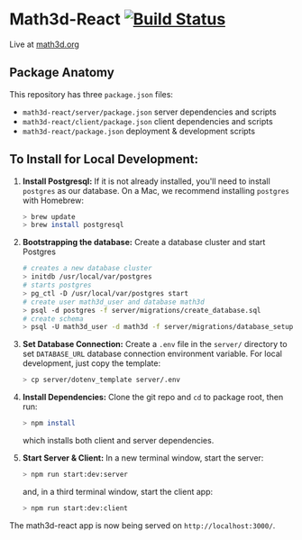 # Math3d-React [![Build Status](https://travis-ci.com/ChristopherChudzicki/math3d-react.svg?branch=master)](https://travis-ci.com/ChristopherChudzicki/math3d-react)

Live at [math3d.org](https://www.math3d.org)

## Package Anatomy

This repository has three `package.json` files:

- `math3d-react/server/package.json` server dependencies and scripts
- `math3d-react/client/package.json` client dependencies and scripts
- `math3d-react/package.json` deployment & development scripts


## To Install for Local Development:

1. **Install Postgresql:** If it is not already installed, you'll need to install `postgres` as our database. On a Mac, we recommend installing `postgres` with Homebrew:

    ```bash
    > brew update
    > brew install postgresql
    ```

1. **Bootstrapping the database:** Create a database cluster and start Postgres 

    ```bash
    # creates a new database cluster
    > initdb /usr/local/var/postgres
    # starts postgres
    > pg_ctl -D /usr/local/var/postgres start
    # create user math3d_user and database math3d
    > psql -d postgres -f server/migrations/create_database.sql
    # create schema
    > psql -U math3d_user -d math3d -f server/migrations/database_setup.sql
    ```

1. **Set Database Connection:** Create a `.env` file in the `server/` directory to set `DATABASE_URL` database connection environment variable. For local development, just copy the template:

    ```bash
    > cp server/dotenv_template server/.env
    ```

1. **Install Dependencies:** Clone the git repo and `cd` to package root, then run:

    ```bash
    > npm install
    ```

    which installs both client and server dependencies.


1. **Start Server & Client:** In a new terminal window, start the server:

    ```bash
    > npm run start:dev:server
    ```

    and, in a third terminal window, start the client app:

    ```bash
    > npm run start:dev:client
    ```

The math3d-react app is now being served on `http://localhost:3000/`.
